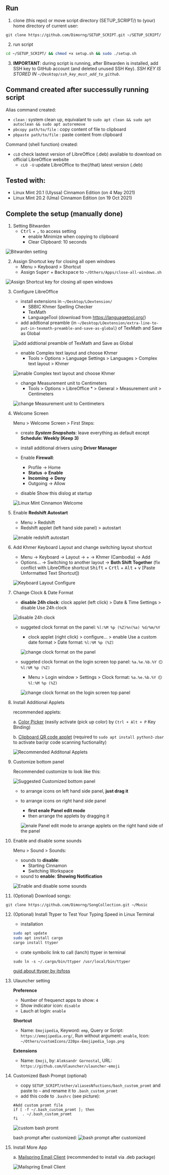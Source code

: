 ## Run

1. clone (this repo) or move script directory (SETUP_SCRIPT/) to (your) home directory of current user:

```
git clone https://github.com/Dimorng/SETUP_SCRIPT.git ~/SETUP_SCRIPT/
```
2. run script

```bash
cd ~/SETUP_SCRIPT/ && chmod +x setup.sh && sudo ./setup.sh
```
3. **IMPORTANT**: during script is running, after Bitwarden is installed, add SSH key to GitHub account (and deleted unused SSH Key). *SSH KEY IS STORED IN `~/Desktop/ssh_key_must_add_to_github`*.

## Command created after successully running script

Alias command created:
- `clean` : system clean up, equivalant to `sudo apt clean && sudo apt autoclean && sudo apt autoremove`
- `pbcopy path/to/file` : copy content of file to clipboard
- `pbpaste path/to/file` : paste content from clipboard

Command (shell function) created:
- `cLO` check lastest version of LibreOffice (.deb) available to download on official LibreOffice website
    - `cLO -U` update LibreOffice to the(/that) latest version (.deb)

## Tested with: 
- Linux Mint 20.1 (Ulyssa) Cinnamon Edition (on 4 May 2021)
- Linux Mint 20.2 (Uma) Cinnamon Edition (on 19 Oct 2021)

## Complete the setup (manually done)

1. Setting Bitwarden
    - <kbd>Ctrl</kbd> + <kbd>,</kbd> to access setting
        - enable Minimize when copying to clipboard
        - Clear Clipboard: 10 seconds 

![Bitwarden setting](image/BitwardenSetting.png)

2. Assign Shortcut key for closing all open windows
    - Menu > Keyboard > Shortcut
    - Assign <kbd>Super</kbd> + <kbd>Backspace</kbd> to `~/Others/Apps/close-all-windows.sh`

![Assign Shortcut key for closing all open windows](image/AssignShortcutToCAOW.png)

3. Configure LibreOffice
    - install extensions in `~/Desktop/LOextension/`
        - SBBIC Khmer Spelling Checker
        - TexMath
        - LanguageTool (download from https://languagetool.org/)
    - add addtional preamble (in `~/Desktop/LOextension/extra-line-to-put-in-texmath-preamble-and-save-as-global`) of TexMath and Save as Global

    ![add addtional preamble of TexMath and Save as Global](image/AdditonalTexMathPreamble.png)

    - enable Complex text layout and choose Khmer
        - Tools > Options > Language Settings > Languages > Complex text layout > Khmer

    ![enable Complex text layout and choose Khmer](image/enableKhmerCompexTextLayout.png)

    - change Measurement unit to Centimeters
        - Tools > Options > LibreOffice * > General > Measurement unit > Centimeters

    ![change Measurement unit to Centimeters](image/SetUnitToCentimeters.png)

4. Welcome Screen

    Menu > Welcome Screen > First Steps:
    - create **_System Snapshots_**: leave everything as default except **Schedule: Weekly (Keep 3)**
    - install additional drivers using **Driver Manager**
    - Enable **Firewall**: 
        - Profile → Home
        - **Status → Enable**
        - **Incoming → Deny**
        - Outgoing → Allow 

    - disable Show this dislog at startup

    ![Linux Mint Cinnamon Welcome](image/LinuxMintCinnamonWelcome.png)

5. Enable **Redshift Autostart**
    - Menu > Redshift
    - Redshift applet (left hand side panel) > autostart

    ![enable redshift autostart](image/EnableRedshiftAutostart.png)

6. Add Khmer Keyboard Layout and change switching layout shortcut
    - Menu → Keyboard → Layout → + → Khmer (Cambodia) → Add
    - Options... → Switching to another layout → **Both Shift Together** (fix conflict with LibreOffice shortcut <kbd>Shift</kbd> + <kbd>Crtl</kbd> + <kbd>Alt</kbd> + <kbd>v</kbd> [Paste Unformatted Text Shortcut])

    ![Keyboard Layout Configure](image/KeyboardLayoutConf.png)

7. Change Clock & Date Format
    - **disable 24h clock**: clock applet (left click) > Date & Time Settings > disable Use 24h clock

    ![disable 24h clock](image/Disable24hClock.png)

    - suggeted clock format on the panel: `%l:%M %p (%Z)%n(%a) %d/%m/%Y`
        - clock applet (right click) > configure... > enable Use a custom date format > Date format: `%l:%M %p (%Z)`

        ![change clock format on the panel](image/customPanelDateFormat.png)

    - suggeted clock format on the login screen top panel: `%a.%e.%b.%Y ⏲️ %l:%M %p (%Z)`
        - Menu > Login window > Settings > Clock format: `%a.%e.%b.%Y ⏲️ %l:%M %p (%Z)`

        ![change clock format on the login screen top panel](image/LoginScreenClockFormat.png)

8. Install Additional Applets

    recommended applets:

    a. [Color Picker](https://cinnamon-spices.linuxmint.com/applets/view/179) (easily activate (pick up color) by `Ctrl + Alt + P` Key Binding)

    b. [Clipboard QR code applet](https://cinnamon-spices.linuxmint.com/applets/view/213) (required to `sudo apt install python3-zbar` to activate bar/qr code scanning fuctionality)

    ![Recommended Additonal Applets](image/recommended_additional_applets.png)


9. Customize bottom panel

    Recommended customize to look like this:

    ![Suggested Customized bottom panel](image/suggestBotomPanelCustomize.png)

    - to arrange icons on left hand side panel, **just drag it**
    - to arrange icons on right hand side panel
        - **first enale Panel edit mode**
        - then arrange the applets by dragging it

        ![enale Panel edit mode to arrange applets on the right hand side of the panel](image/enablePanelEditMode.png)

10. Enable and disable some sounds
    
    Menu > Sound > Sounds:

    - sounds to **disable**:
        - Starting Cinnamon
        - Switching Workspace
    - sound to **enable**: **Showing Notification**

    ![Enable and disable some sounds](image/enableNdisableSomeSounds.png)

11. (Optional) Download songs:

```
git clone https://github.com/Dimorng/SongCollection.git ~/Music
```

12. (Optional) Install Ttyper to Test Your Typing Speed in Linux Terminal 

    - installation

    ```bash
    sudo apt update
    sudo apt install cargo
    cargo install ttyper
    ```

    - crate symbolic link to call (lanch) ttyper in terminal

    ```
    sudo ln -s ~/.cargo/bin/ttyper /usr/local/bin/ttyper
    ```
    [guid about ttyper by itsfoss](https://itsfoss.com/ttyper/)

13. Ulauncher setting

    **Preference**
    - Number of frequenct apps to show: `4`
    - Show indicator icon: `disable`
    - Lauch at login: `enable`

    **Shortcut**
    - Name: `Emojipedia`, Keyword: `emp`, Query or Script: `https://emojipedia.org/`, Run without argument: `enable`, Icon: `~/Others/customIcons/220px-Emojipedia_logo.png`

    **Extensions**
    - Name: `Emoji`, by: `Aleksandr Gornostal`, URL: `https://github.com/Ulauncher/ulauncher-emoji`

14. Customized Bash Prompt (optional)
    - copy `SETUP_SCRIPT/other/aliasesNfuctions/bash_custom_promt` and paste to `~` and rename it to `.bash_custom_promt`
    - add this code to `.bashrc` (see picture):
    ```
    #Add custom promt file
    if [ -f ~/.bash_custom_promt ]; then
        . ~/.bash_custom_promt
    fi
    ```
    ![custom bash promt](image/bash_custom_promt.png)
    
    bash prompt after customized:
    ![bash prompt after customized](image/bash_promt_after_customized.png)

15. Install More App

    a. [Mailspring Email Client](https://getmailspring.com/download) (recommended to install via .deb package)

    ![Mailspring Email Client](image/mailspring_email_client.png)
